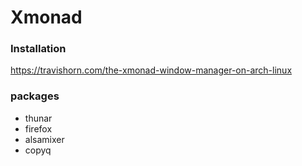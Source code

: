 # Xmonad

### Installation
https://travishorn.com/the-xmonad-window-manager-on-arch-linux

### packages
- thunar
- firefox
- alsamixer
- copyq

